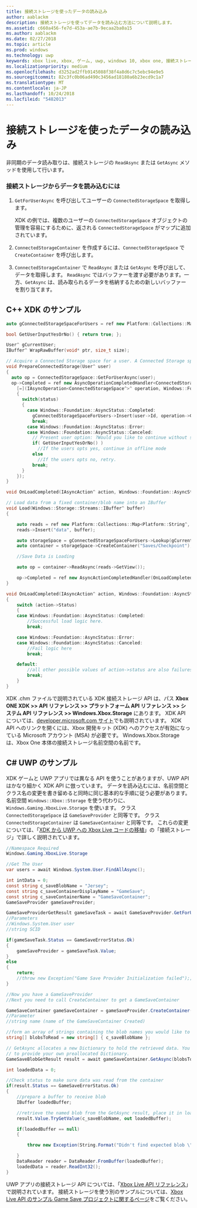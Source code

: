 ```yaml
---
title: 接続ストレージを使ったデータの読み込み
author: aablackm
description: 接続ストレージを使ってデータを読み込む方法について説明します。
ms.assetid: c660a456-fe7d-453a-ae7b-9ecaa2ba0a15
ms.author: aablackm
ms.date: 02/27/2018
ms.topic: article
ms.prod: windows
ms.technology: uwp
keywords: xbox live, xbox, ゲーム, uwp, windows 10, xbox one, 接続ストレージ
ms.localizationpriority: medium
ms.openlocfilehash: d3252ad2ffb9145088f38f4a8d6c7c5ebc94e9e5
ms.sourcegitcommit: 82c3fc0b06ad490c3456ad18180a6b23ecd9c1a7
ms.translationtype: MT
ms.contentlocale: ja-JP
ms.lasthandoff: 10/24/2018
ms.locfileid: "5482013"
---
```

# <a name="use-connected-storage-to-load-data"></a>接続ストレージを使ったデータの読み込み

非同期のデータ読み取りは、接続ストレージの `ReadAsync` または `GetAsync` メソッドを使用して行います。

### <a name="to-load-data-from-connected-storage"></a>接続ストレージからデータを読み込むには

1.  `GetForUserAsync` を呼び出してユーザーの `ConnectedStorageSpace` を取得します。

    XDK の例では、複数のユーザーの `ConnectedStorageSpace` オブジェクトの管理を容易にするために、返される `ConnectedStorageSpace` がマップに追加されています。

2.  `ConnectedStorageContainer` を作成するには、`ConnectedStorageSpace` で `CreateContainer` を呼び出します。
3.  `ConnectedStorageContainer` で `ReadAsync` または `GetAsync` を呼び出して、データを取得します。 `ReadAsync` ではバッファーを渡す必要があります。一方、`GetAsync` は、読み取られるデータを格納するための新しいバッファーを割り当てます。

## <a name="c-xdk-sample"></a>C++ XDK のサンプル

```cpp
auto gConnectedStorageSpaceForUsers = ref new Platform::Collections::Map<unsigned int, Windows::Xbox::Storage::ConnectedStorageSpace^>();

bool GetUserInputYesOrNo() { return true; };

User^ gCurrentUser;
IBuffer^ WrapRawBuffer(void* ptr, size_t size);

// Acquire a Connected Storage space for a user. A Connected Storage space is required to manipulate Connected Storage Data.
void PrepareConnectedStorage(User^ user)
{
  auto op = ConnectedStorageSpace::GetForUserAsync(user);
  op->Completed = ref new AsyncOperationCompletedHandler<ConnectedStorageSpace^>(
    [=](IAsyncOperation<ConnectedStorageSpace^>^ operation, Windows::Foundation::AsyncStatus status)
    {
      switch(status)
      {
        case Windows::Foundation::AsyncStatus::Completed:
          gConnectedStorageSpaceForUsers->Insert(user->Id, operation->GetResults());
          break;
        case Windows::Foundation::AsyncStatus::Error:
        case Windows::Foundation::AsyncStatus::Canceled:
          // Present user option: ?Would you like to continue without saving progress??
          if( GetUserInputYesOrNo() )
            //If the users opts yes, continue in offline mode
          else
            //If the users opts no, retry.
          break;
      }
    });
}

void OnLoadCompleted(IAsyncAction^ action, Windows::Foundation::AsyncStatus status);

// Load data from a fixed container/blob name into an IBuffer
void Load(Windows::Storage::Streams::IBuffer^ buffer)
{

    auto reads = ref new Platform::Collections::Map<Platform::String^, Windows::Storage::Streams::IBuffer^>();
    reads->Insert("data", buffer);

    auto storageSpace = gConnectedStorageSpaceForUsers->Lookup(gCurrentUser->Id);
    auto container = storageSpace->CreateContainer("Saves/Checkpoint");

    //Save Data is Loading

    auto op = container->ReadAsync(reads->GetView());

    op->Completed = ref new AsyncActionCompletedHandler(OnLoadCompleted);
}

void OnLoadCompleted(IAsyncAction^ action, Windows::Foundation::AsyncStatus status)
{
    switch (action->Status)
    {
    case Windows::Foundation::AsyncStatus::Completed:
        //Successful load logic here.
        break;

    case Windows::Foundation::AsyncStatus::Error:
    case Windows::Foundation::AsyncStatus::Canceled:
        //Fail logic here
        break;

    default:
        //all other possible values of action->status are also failures, alternate fail logic here. 
        break;
    }
}
```

XDK .chm ファイルで説明されている XDK 接続ストレージ API は、パス **Xbox ONE XDK >> API リファレンス >> プラットフォーム API リファレンス >> システム API リファレンス >> Windows.Xbox.Storage** にあります。
XDK API については、[developer.microsoft.com サイト](https://developer.microsoft.com/en-us/games/xbox/docs/xdk/storage-xbox-microsoft-n)でも説明されています。
XDK API へのリンクを開くには、Xbox 開発キット (XDK) へのアクセスが有効になっている Microsoft アカウント (MSA) が必要です。
Windows.Xbox.Storage は、Xbox One 本体の接続ストレージ名前空間の名前です。

## <a name="c-uwp-sample"></a>C# UWP のサンプル

XDK ゲームと UWP アプリでは異なる API を使うことがありますが、UWP API はかなり細かく XDK API に倣っています。 データを読み込むには、名前空間とクラス名の変更を書き留めると同時に同じ基本的な手順に従う必要があります。 名前空間 `Windows::Xbox::Storage` を使う代わりに、`Windows.Gaming.XboxLive.Storage` を使います。 クラス `ConnectedStorageSpace` は `GameSaveProvider` と同等です。 クラス `ConnectedStorageContainer` は `GameSaveContainer` と同等です。 これらの変更については、「[XDK から UWP への Xbox Live コードの移植](../../using-xbox-live/porting-xbox-live-code-from-xdk-to-uwp.md)」の「接続ストレージ」で詳しく説明されています。

```csharp
//Namespace Required
Windows.Gaming.XboxLive.Storage

//Get The User
var users = await Windows.System.User.FindAllAsync();

int intData = 0;
const string c_saveBlobName = "Jersey";
const string c_saveContainerDisplayName = "GameSave";
const string c_saveContainerName = "GameSaveContainer";
GameSaveProvider gameSaveProvider;

GameSaveProviderGetResult gameSaveTask = await GameSaveProvider.GetForUserAsync(users[0], context.AppConfig.ServiceConfigurationId); 
//Parameters
//Windows.System.User user
//string SCID

if(gameSaveTask.Status == GameSaveErrorStatus.Ok)
{
    gameSaveProvider = gameSaveTask.Value;
}
else
{
    return;
    //throw new Exception("Game Save Provider Initialization failed");;
}

//Now you have a GameSaveProvider
//Next you need to call CreateContainer to get a GameSaveContainer

GameSaveContainer gameSaveContainer = gameSaveProvider.CreateContainer(c_saveContainerName);
//Parameter
//string name (name of the GameSaveContainer Created)

//form an array of strings containing the blob names you would like to read.
string[] blobsToRead = new string[] { c_saveBlobName };

// GetAsync allocates a new Dictionary to hold the retrieved data. You can also use ReadAsync
// to provide your own preallocated Dictionary.
GameSaveBlobGetResult result = await gameSaveContainer.GetAsync(blobsToRead);

int loadedData = 0;

//Check status to make sure data was read from the container
if(result.Status == GameSaveErrorStatus.Ok)
{
    //prepare a buffer to receive blob
    IBuffer loadedBuffer;

    //retrieve the named blob from the GetAsync result, place it in loaded buffer.
    result.Value.TryGetValue(c_saveBlobName, out loadedBuffer);

    if(loadedBuffer == null)
    {

        throw new Exception(String.Format("Didn't find expected blob \"{0}\" in the loaded data.", c_saveBlobName));

    }
    DataReader reader = DataReader.FromBuffer(loadedBuffer);
    loadedData = reader.ReadInt32();
}
```

UWP アプリの接続ストレージ API については、「[Xbox Live API リファレンス](https://docs.microsoft.com/en-us/uwp/api/windows.gaming.xboxlive.storage)」で説明されています。
接続ストレージを使う別のサンプルについては、[Xbox Live API のサンプル Game Save プロジェクトに関するページ](https://github.com/Microsoft/xbox-live-samples/tree/master/Samples/ID%40XboxSDK/GameSave)をご覧ください。